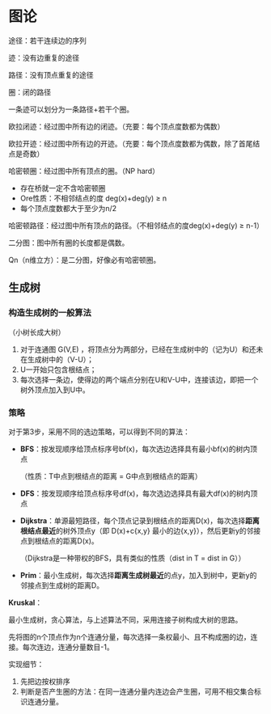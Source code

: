 # 图论



途径：若干连续边的序列

迹：没有边重复的途径

路径：没有顶点重复的途径

圈：闭的路径

一条迹可以划分为一条路径+若干个圈。



欧拉闭迹：经过图中所有边的闭迹。（充要：每个顶点度数都为偶数）

欧拉开迹：经过图中所有边的开迹。（充要：每个顶点度数都为偶数，除了首尾结点是奇数）

哈密顿圈：经过图中所有顶点的圈。（NP hard）

- 存在桥就一定不含哈密顿圈
- Ore性质：不相邻结点的度 deg(x)+deg(y) ≥ n
- 每个顶点度数都大于至少为n/2

哈密顿路径：经过图中所有顶点的路径。（不相邻结点的度deg(x)+deg(y) ≥ n-1）

二分图：图中所有圈的长度都是偶数。

Qn（n维立方）：是二分图，好像必有哈密顿圈。



## 生成树

### 构造生成树的一般算法

（小树长成大树）

1. 对于连通图 G(V,E) ，将顶点分为两部分，已经在生成树中的（记为U）和还未在生成树中的（V-U）；
2. U一开始只包含根结点；
3. 每次选择一条边，使得边的两个端点分别在U和V-U中，连接该边，即把一个树外顶点加入到U中。

### 策略

对于第3步，采用不同的选边策略，可以得到不同的算法：

- **BFS**：按发现顺序给顶点标序号bf(x)，每次选边选择具有最小bf(x)的树内顶点

  （性质：T中点到根结点的距离 = G中点到根结点的距离）

- **DFS**：按发现顺序给顶点标序号df(x)，每次选边选择具有最大df(x)的树内顶点

- **Dijkstra**：单源最短路径，每个顶点记录到根结点的距离D(x)，每次选择**距离根结点最近**的树外顶点y（即 D(x)+c{x,y} 最小的边{x,y}），然后更新y的邻接点到根结点的距离D(x)。

  （Dijkstra是一种带权的BFS，具有类似的性质（dist in T = dist in G））

- **Prim**：最小生成树，每次选择**距离生成树最近**的点y，加入到树中，更新y的邻接点到生成树的距离D。



**Kruskal**：

最小生成树，贪心算法，与上述算法不同，采用连接子树构成大树的思路。

先将图的n个顶点作为n个连通分量，每次选择一条权最小、且不构成圈的边，连接。每次连边，连通分量数目-1。

实现细节：

1. 先把边按权排序
2. 判断是否产生圈的方法：在同一连通分量内连边会产生圈，可用不相交集合标识连通分量。

